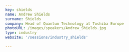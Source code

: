 ```yaml
---
key: shields
name: Andrew Shields
surname: Shields
company: Head of Quantum Technology at Toshiba Europe
photoURL: /images/speakers/Andrew_Shields.jpg
type: industry
website: '/sessions/industry_shields'

---
```

